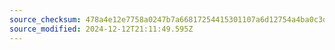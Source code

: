 ```yaml
---
source_checksum: 478a4e12e7758a0247b7a66817254415301107a6d12754a4ba0c3dd1b0ecae5e
source_modified: 2024-12-12T21:11:49.595Z
---
```



